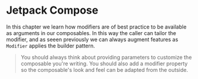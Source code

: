 # Jetpack Compose

In this chapter we learn how modifiers are of best practice to be available as arguments in our composables.
In this way the caller can tailor the modifier, and as seeen previously we can always augment features as `Modifier` applies the builder pattern.

> You should always think about providing parameters to customize the composable you're writing. 
> You should also add a modifier property so the composable's look and feel can be adapted from the outside.
